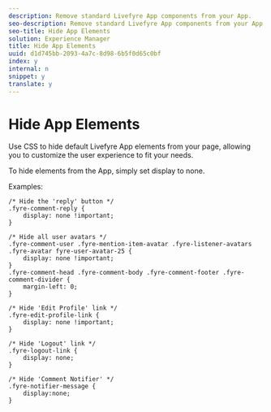 ```yaml
---
description: Remove standard Livefyre App components from your App.
seo-description: Remove standard Livefyre App components from your App.
seo-title: Hide App Elements
solution: Experience Manager
title: Hide App Elements
uuid: d1d745bb-2093-4a7c-8d98-6b5f0d65c0bf
index: y
internal: n
snippet: y
translate: y
---
```


# Hide App Elements

Use CSS to hide default Livefyre App elements from your page, allowing you to customize the user experience to fit your needs.

To hide elements from the App, simply set display to none.

Examples:

```
/* Hide the 'reply' button */ 
.fyre-comment-reply { 
    display: none !important; 
} 
  
/* Hide all user avatars */ 
.fyre-comment-user .fyre-mention-item-avatar .fyre-listener-avatars .fyre-avatar fyre-user-avatar-25 { 
    display: none !important; 
} 
.fyre-comment-head .fyre-comment-body .fyre-comment-footer .fyre-comment-divider { 
    margin-left: 0; 
} 
  
/* Hide 'Edit Profile' link */ 
.fyre-edit-profile-link { 
    display: none !important; 
} 
  
/* Hide 'Logout' link */ 
.fyre-logout-link { 
    display: none; 
} 
  
/* Hide 'Comment Notifier' */ 
.fyre-notifier-message { 
    display:none; 
}
```
